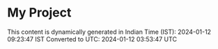# My Project

This content is dynamically generated in Indian Time (IST): 2024-01-12 09:23:47 IST
Converted to UTC: 2024-01-12 03:53:47 UTC
